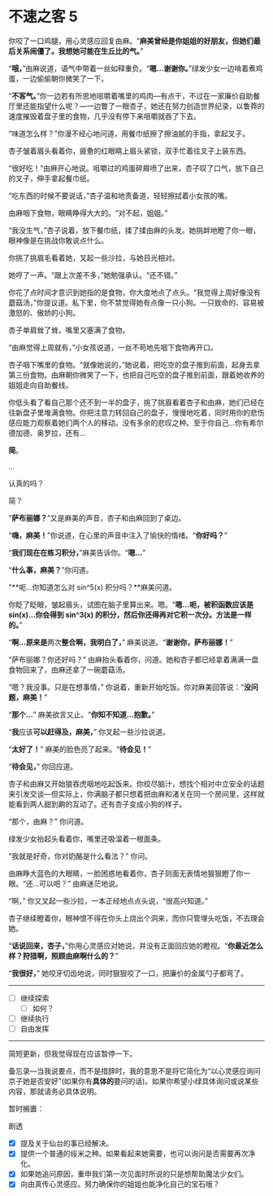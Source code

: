 # 不速之客 5

你咬了一口鸡腿，用心灵感应回复由麻。“**麻美曾经是你姐姐的好朋友，但她们最后关系闹僵了。我想她可能在生丘比的气。**”

“**哦，**”由麻说道，语气中带着一丝如释重负。“**嗯...谢谢你。**”绿发少女一边啃着煮鸡蛋，一边偷偷朝你微笑了一下。

“**不客气。**”你一边若有所思地咀嚼着嘴里的鸡肉—有点干，不过在一家廉价自助餐厅里还能指望什么呢？—一边瞥了一眼杏子，她还在努力创造世界纪录，以鲁莽的速度摧毁着盘子里的食物，几乎没有停下来咀嚼就吞了下去。

“味道怎么样？”你漫不经心地问道，用餐巾纸擦了擦油腻的手指，拿起叉子。

杏子皱着眉头看着你，疲惫的红眼睛上眉头紧锁，双手忙着往叉子上装东西。

“很好吃！”由麻开心地说。咀嚼过的鸡蛋碎屑喷了出来，杏子叹了口气，放下自己的叉子，伸手拿起餐巾纸。

“吃东西的时候不要说话，”杏子温和地责备道，轻轻擦拭着小女孩的嘴。

由麻咽下食物，眼睛睁得大大的。“对不起，姐姐。”

“我没生气，”杏子说着，放下餐巾纸，揉了揉由麻的头发。她挑衅地瞪了你一眼，眼神像是在挑战你敢说点什么。

你挑了挑眉毛看着她，叉起一些沙拉，与她目光相对。

她哼了一声。“跟上次差不多，”她勉强承认。“还不错。”

你花了点时间才意识到她指的是食物，你大度地点了点头。“我觉得上周好像没有蘑菇汤，”你提议道。私下里，你不禁觉得她有点像一只小狗。一只致命的、容易被激怒的、傲娇的小狗。

杏子单肩耸了耸，嘴里又塞满了食物。

“由麻觉得上周就有，”小女孩说道，一丝不苟地先咽下食物再开口。

杏子咽下嘴里的食物。“就像她说的，”她说着，把吃空的盘子推到前面，起身去拿第三份食物。由麻朝你微笑了一下，也把自己吃空的盘子推到前面，跟着她收养的姐姐走向自助餐线。

你低头看了看自己那个还不到一半的盘子，挑了挑眉看着杏子和由麻，她们已经在往新盘子里堆满食物。你把注意力转回自己的盘子，慢慢地吃着，同时用你的悲伤感应能力观察着她们两个人的移动。没有多余的悲叹之种。至于你自己...你有希尔德加德、奥罗拉，还有...

**简**。

...

认真的吗？

简？

“**萨布丽娜？**”又是麻美的声音，杏子和由麻回到了桌边。

“**嗨，麻美！**”你说道，在心里的声音中注入了愉快的情绪。“**你好吗？**”

“**我们现在在练习积分，**”麻美告诉你。“**嗯...**”

“**什么事，麻美？**”你问道。

"**呃...你知道怎么对 sin^5(x) 积分吗？**麻美问道。

你眨了眨眼，皱起眉头，试图在脑子里算出来。嗯。“**嗯...呃，被积函数应该是 sin(x)...你会得到 sin^3(x) 的积分，然后你还得再对它积一次分。方法是一样的。**”

“**啊...原来是**两次**整合啊，我明白了，**” 麻美说道。“**谢谢你，萨布丽娜！**”

“萨布丽娜？你还好吗？” 由麻抬头看着你，问道。她和杏子都已经拿着满满一盘食物回来了，由麻还拿了一碗蘑菇汤。

“嗯？我没事。只是在想事情，” 你说着，重新开始吃饭。你对麻美回答说：“**没问题，麻美！**”

“**那个...**” 麻美欲言又止。“**你知不知道...抱歉。**”

“**我**应该**可以赶得及，麻美，**” 你叉起一些沙拉说道。

“**太好了！**” 麻美的脸色亮了起来。“**待会见！**”

“**待会见，**” 你回应道。

杏子和由麻又开始狼吞虎咽地吃起饭来。你绞尽脑汁，想找个相对中立安全的话题来引发交谈—但实际上，你满脑子都只想着把由麻和渚关在同一个房间里，这样就能看到两人甜到齁的互动了。还有杏子变成小狗的样子。

“那个，由麻？” 你问道。

绿发少女抬起头看着你，嘴里还吸溜着一根面条。

“我就是好奇，你对奶酪是什么看法？” 你问。

由麻睁大蓝色的大眼睛，一脸困惑地看着你，杏子则面无表情地狠狠瞪了你一眼。“还...可以吧？” 由麻迷茫地说。

“啊，” 你又叉起一些沙拉，一本正经地点点头说，“很高兴知道。”

杏子继续瞪着你，眼神恨不得在你头上烧出个洞来，而你只管埋头吃饭，不去理会她。

“**话说回来，杏子，**”你用心灵感应对她说，并没有正面回应她的瞪视。“**你最近怎么样？狩猎啊，照顾由麻啊什么的？**”

“**我很好，**” 她咬牙切齿地说，同时狠狠咬了一口，把廉价的金属勺子都弯了。

---

- [ ] 继续探索
  - [ ] 如何？
- [ ] 继续执行
- [ ] 自由发挥

---

简短更新，但我觉得现在应该暂停一下。

备忘录—当我说要点，而不是措辞时，我的意思不是将它简化为“以心灵感应询问京子她是否安好”(如果你有**具体的**要问的话)。如果你希望小绿具体询问或说某些内容，那就请务必具体说明。

暂时搁置：

剧透

- [x] 提及关于仙台的事已经解决。
- [x] 提供一个普通的绥米之种。如果看起来她需要，也可以询问是否需要再次净化。
- [x] 如果她追问原因，重申我们第一次见面时所说的只是想帮助魔法少女们。
- [x] 向由真传心灵感应。努力确保你的姐姐也能净化自己的宝石哦？